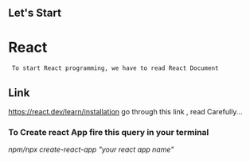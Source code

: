 ## Let's Start

# React
     To start React programming, we have to read React Document
## Link
https://react.dev/learn/installation
            go through this link , read Carefully...

### To Create react App fire this query in your terminal
*npm/npx create-react-app "your react app name"*
